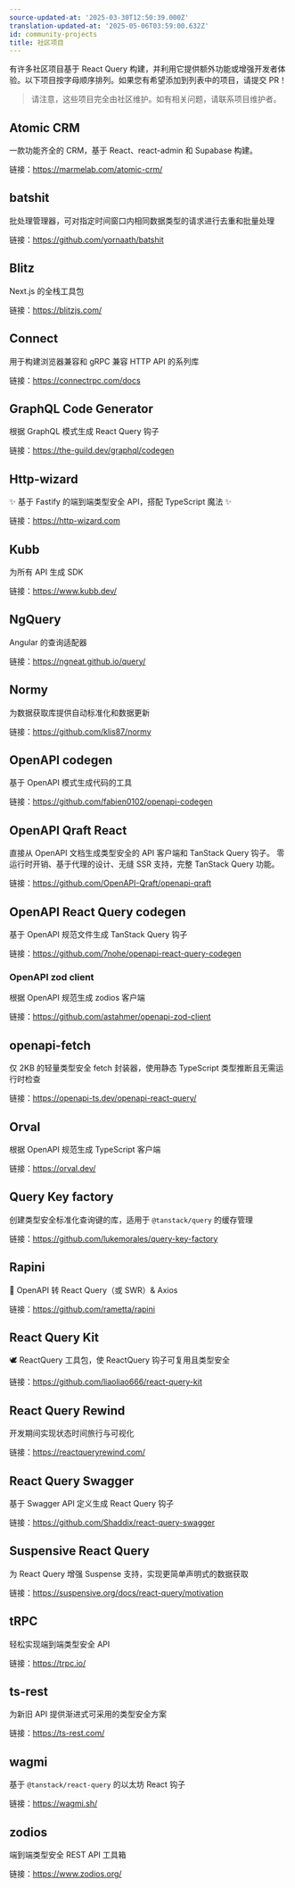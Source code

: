 ```yaml
---
source-updated-at: '2025-03-30T12:50:39.000Z'
translation-updated-at: '2025-05-06T03:59:00.632Z'
id: community-projects
title: 社区项目
---
```


有许多社区项目基于 React Query 构建，并利用它提供额外功能或增强开发者体验。以下项目按字母顺序排列。如果您有希望添加到列表中的项目，请提交 PR！

> 请注意，这些项目完全由社区维护。如有相关问题，请联系项目维护者。

## Atomic CRM

一款功能齐全的 CRM，基于 React、react-admin 和 Supabase 构建。

链接：https://marmelab.com/atomic-crm/

## batshit

批处理管理器，可对指定时间窗口内相同数据类型的请求进行去重和批量处理

链接：https://github.com/yornaath/batshit

## Blitz

Next.js 的全栈工具包

链接：https://blitzjs.com/

## Connect

用于构建浏览器兼容和 gRPC 兼容 HTTP API 的系列库

链接：https://connectrpc.com/docs

## GraphQL Code Generator

根据 GraphQL 模式生成 React Query 钩子

链接：https://the-guild.dev/graphql/codegen

## Http-wizard

✨ 基于 Fastify 的端到端类型安全 API，搭配 TypeScript 魔法 ✨

链接：https://http-wizard.com

## Kubb

为所有 API 生成 SDK

链接：https://www.kubb.dev/

## NgQuery

Angular 的查询适配器

链接：https://ngneat.github.io/query/

## Normy

为数据获取库提供自动标准化和数据更新

链接：https://github.com/klis87/normy

## OpenAPI codegen

基于 OpenAPI 模式生成代码的工具

链接：https://github.com/fabien0102/openapi-codegen

## OpenAPI Qraft React

直接从 OpenAPI 文档生成类型安全的 API 客户端和 TanStack Query 钩子。
零运行时开销、基于代理的设计、无缝 SSR 支持，完整 TanStack Query 功能。

链接：https://github.com/OpenAPI-Qraft/openapi-qraft

## OpenAPI React Query codegen

基于 OpenAPI 规范文件生成 TanStack Query 钩子

链接：https://github.com/7nohe/openapi-react-query-codegen

### OpenAPI zod client

根据 OpenAPI 规范生成 zodios 客户端

链接：https://github.com/astahmer/openapi-zod-client

## openapi-fetch

仅 2KB 的轻量类型安全 fetch 封装器，使用静态 TypeScript 类型推断且无需运行时检查

链接：https://openapi-ts.dev/openapi-react-query/

## Orval

根据 OpenAPI 规范生成 TypeScript 客户端

链接：https://orval.dev/

## Query Key factory

创建类型安全标准化查询键的库，适用于 `@tanstack/query` 的缓存管理

链接：https://github.com/lukemorales/query-key-factory

## Rapini

🥬 OpenAPI 转 React Query（或 SWR）& Axios

链接：https://github.com/rametta/rapini

## React Query Kit

🕊️ ReactQuery 工具包，使 ReactQuery 钩子可复用且类型安全

链接：https://github.com/liaoliao666/react-query-kit

## React Query Rewind

开发期间实现状态时间旅行与可视化

链接：https://reactqueryrewind.com/

## React Query Swagger

基于 Swagger API 定义生成 React Query 钩子

链接：https://github.com/Shaddix/react-query-swagger

## Suspensive React Query

为 React Query 增强 Suspense 支持，实现更简单声明式的数据获取

链接：https://suspensive.org/docs/react-query/motivation

## tRPC

轻松实现端到端类型安全 API

链接：https://trpc.io/

## ts-rest

为新旧 API 提供渐进式可采用的类型安全方案

链接：https://ts-rest.com/

## wagmi

基于 `@tanstack/react-query` 的以太坊 React 钩子

链接：https://wagmi.sh/

## zodios

端到端类型安全 REST API 工具箱

链接：https://www.zodios.org/
